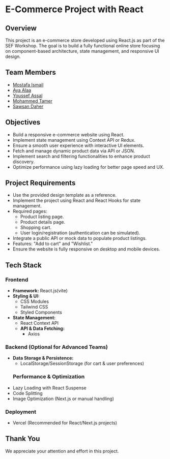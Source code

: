 # E-Commerce Project with React

## Overview
This project is an e-commerce store developed using React.js as part of the SEF Workshop. The goal is to build a fully functional online store focusing on component-based architecture, state management, and responsive UI design.

## Team Members
- [Mostafa Ismail](https://github.com/asmaylmr117)
- [Aya Alaa](https://github.com/AyaAlaa2)
- [Youssef Assal](https://github.com/youssefassal)
- [Mohammed Tamer](https://github.com/mohamed589m)
- [Sawsan Daher](https://github.com/Sawsan-Daher)

## Objectives
- Build a responsive e-commerce website using React.
- Implement state management using Context API or Redux.
- Ensure a smooth user experience with interactive UI elements.
- Fetch and manage dynamic product data via API or JSON.
- Implement search and filtering functionalities to enhance product discovery.
- Optimize performance using lazy loading for better page speed and UX.

## Project Requirements
- Use the provided design template as a reference.
- Implement the project using React and React Hooks for state management.
- Required pages:
  - Product listing page.
  - Product details page.
  - Shopping cart.
  - User login/registration (authentication can be simulated).
- Integrate a public API or mock data to populate product listings.
- Features: "Add to cart" and "Wishlist."
- Ensure the website is fully responsive on desktop and mobile devices.

## Tech Stack

### Frontend
- **Framework:** React.js(vite)
- **Styling & UI:** 
  - CSS Modules
  - Tailwind CSS
  - Styled Components
- **State Management:** 
  - React Context API
  - **API & Data Fetching:** 
    - Axios
 ### Backend (Optional for Advanced Teams)
- **Data Storage & Persistence:** 
  - LocalStorage/SessionStorage (for cart & user preferences)
  ### Performance & Optimization
- Lazy Loading with React Suspense
- Code Splitting
- Image Optimization (Next.js or manual handling)

### Deployment

- Vercel (Recommended for React/Next.js projects)


## Thank You
We appreciate your attention and effort in this project.
